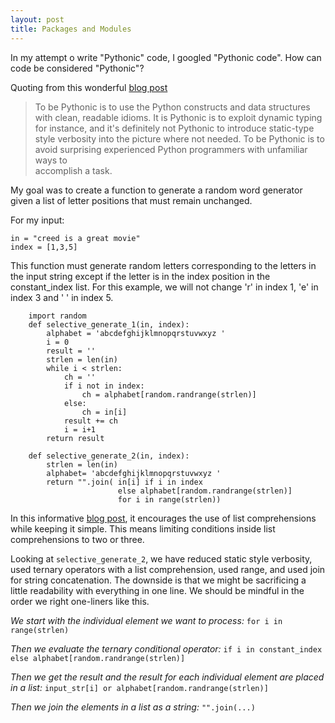 ```yaml
---
layout: post
title: Packages and Modules
---
```


In my attempt o write "Pythonic" code, I googled "Pythonic code".  How can code be considered "Pythonic"?

Quoting from this wonderful [blog post](http://blog.startifact.com/posts/older/what-is-pythonic.html)

> To be Pythonic is to use the Python constructs and data structures with clean, readable idioms. It is Pythonic is to
  exploit dynamic typing for instance, and it's definitely not Pythonic to introduce static-type style verbosity into the
  picture where not needed. To be Pythonic is to avoid surprising experienced Python programmers with unfamiliar ways to  
  accomplish a task.

My goal was to create a function to generate a random word generator given a list of letter positions that must remain unchanged.

For my input:

    in = "creed is a great movie"
    index = [1,3,5]

This function must generate random letters corresponding to the letters in the input string except if the letter is in the index position in the constant_index list.  For this example, we will not change 'r' in index 1, 'e' in index 3 and ' ' in index 5.

        import random
        def selective_generate_1(in, index):
            alphabet = 'abcdefghijklmnopqrstuvwxyz '
            i = 0
            result = ''
            strlen = len(in)
            while i < strlen:
                ch = ''
                if i not in index:
                    ch = alphabet[random.randrange(strlen)]
                else:
                    ch = in[i]
                result += ch
                i = i+1
            return result
    
        def selective_generate_2(in, index):
            strlen = len(in)
            alphabet= 'abcdefghijklmnopqrstuvwxyz '
            return "".join( in[i] if i in index 
                            else alphabet[random.randrange(strlen)] 
                            for i in range(strlen))

In this informative [blog post](http://python.net/~goodger/projects/pycon/2007/idiomatic/handout.html), it encourages the use of list comprehensions while keeping it simple.  This means limiting conditions inside list comprehensions to two or three.

Looking at `selective_generate_2`, we have reduced static  style verbosity, used ternary operators with a list comprehension, used range,  and used join for string concatenation.  The downside is that we might be sacrificing a little readability with everything in one line. We should be mindful in the order we right one-liners like this.  

*We start with the individual element we want to process:* `for i in range(strlen)`

*Then we evaluate the ternary conditional operator:* `if i in constant_index else alphabet[random.randrange(strlen)]` 

*Then we get the result and the result for each individual element are placed in a list:* `input_str[i] or alphabet[random.randrange(strlen)]`

*Then we join the elements in a list as a string:* `"".join(...)`
            



 
